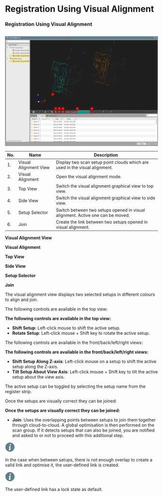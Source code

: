 # Registration Using Visual Alignment

### Registration Using Visual Alignment

|  |  |
| --- | --- |

![Image](graphics/00886606.jpg)

| No. | Name | Description |
| --- | --- | --- |
| 1. | Visual Alignment View | Display two scan setup point clouds which are used in the visual alignment. |
| 2. | Visual Alignment | Open the visual alignment mode. |
| 3. | Top View | Switch the visual alignment graphical view to top view. |
| 4. | Side View | Switch the visual alignment graphical view to side view. |
| 5. | Setup Selector | Switch between two setups opened in visual alignment. Active one can be moved. |
| 6. | Join | Create the link between two setups opened in visual alignment. |

**Visual Alignment View**

**Visual Alignment**

**Top View**

**Side View**

**Setup Selector**

**Join**

The visual alignment view displays two selected setups in different colours to align and join.

The following controls are available in the top view:

**The following controls are available in the top view:**

- **Shift Setup**: Left-click mouse to shift the active setup.
- **Rotate Setup**: Left-click mouse + Shift key to rotate the active setup.

The following controls are available in the front/back/left/right views:

**The following controls are available in the front/back/left/right views:**

- **Shift Setup Along Z-axis**: Left-click mouse on a setup to shift the active setup along the Z-axis.
- **Tilt Setup About View Axis**: Left-click mouse + Shift key to tilt the active setup about the view axis.

The active setup can be toggled by selecting the setup name from the register strip.

Once the setups are visually correct they can be joined:

**Once the setups are visually correct they can be joined:**

- **Join**: Uses the overlapping points between setups to join them together through cloud-to-cloud. A global optimisation is then performed on the scan group. If it detects setups that can also be joined, you are notified and asked to or not to proceed with this additional step.

![Image](./data/icons/note.gif)

In the case when between setups, there is not enough overlap to create a valid link and optimise it, the user-defined link is created.

![Image](./data/icons/note.gif)

The user-defined link has a lock state as default.


